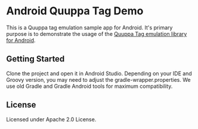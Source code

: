 # Android Quuppa Tag Demo

This is a Quuppa tag emulation sample app for Android. It's primary purpose is to demonstrate the usage of the [Quuppa Tag emulation library for Android](https://github.com/quuppalabs/android-quuppa-taglib).

## Getting Started

Clone the project and open it in Android Studio. Depending on your IDE and Groovy version, you may need to adjust the gradle-wrapper.properties. We use old Gradle and Gradle Android tools for maximum compatibility.

## License

Licensed under Apache 2.0 License.

